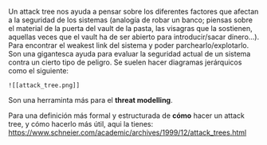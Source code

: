 Un attack tree nos ayuda a pensar sobre los diferentes factores que afectan a la seguridad de los sistemas (analogía de robar un banco; piensas sobre el material de la puerta del vault de la pasta, las visagras que la sostienen, aquellas veces que el vault ha de ser abierto para introducir/sacar dinero...). Para encontrar el weakest link del sistema y poder parchearlo/explotarlo. Son una gigantesca ayuda para evaluar la seguridad actual de un sistema contra un cierto tipo de peligro. Se suelen hacer diagramas jerárquicos como el siguiente:

	![[attack_tree.png]]

Son una herraminta más para el **threat modelling**.

Para una definición más formal y estructurada de **cómo** hacer un attack tree, y cómo hacerlo más útil, aqui la tienes: 
https://www.schneier.com/academic/archives/1999/12/attack_trees.html

